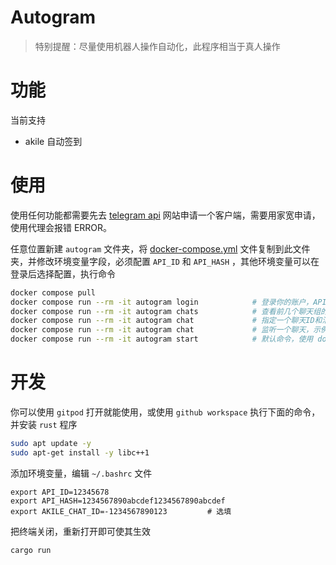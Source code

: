 # Autogram

> 特别提醒：尽量使用机器人操作自动化，此程序相当于真人操作

# 功能

当前支持
- akile 自动签到

# 使用

使用任何功能都需要先去 [telegram api](https://my.telegram.org/apps) 网站申请一个客户端，需要用家宽申请，使用代理会报错 ERROR。

任意位置新建 `autogram` 文件夹，将 [docker-compose.yml](./docker-compose.yml) 文件复制到此文件夹，并修改环境变量字段，必须配置 `API_ID` 和 `API_HASH` ，其他环境变量可以在登录后选择配置，执行命令
```bash
docker compose pull
docker compose run --rm -it autogram login            # 登录你的账户，API_ID 相当于你申请的网站，login 相当于在你的网站上登录你的账户，需要输入手机号和验证码登录，使用其他命令前必须先登录
docker compose run --rm -it autogram chats            # 查看前几个聊天组的ID和标题，用于配置自动化，默认前20，可以使用 --top 50 参数指定
docker compose run --rm -it autogram chat             # 指定一个聊天ID和消息内容，发送消息，示例： docker compose run --rm -it autogram chat --chat-id='-1234567890123' -m '/checkin'
docker compose run --rm -it autogram chat             # 监听一个聊天，示例： docker compose run --rm -it autogram listen --chat-id='-1234567890123'
docker compose run --rm -it autogram start            # 默认命令，使用 docker compose up 启动时会执行此命令
```

# 开发

你可以使用 `gitpod` 打开就能使用，或使用 `github workspace` 执行下面的命令，并安装 `rust` 程序
```bash
sudo apt update -y
sudo apt-get install -y libc++1
```

添加环境变量，编辑 `~/.bashrc` 文件
```
export API_ID=12345678
export API_HASH=1234567890abcdef1234567890abcdef
export AKILE_CHAT_ID=-1234567890123         # 选填
```
把终端关闭，重新打开即可使其生效
```bash
cargo run
```